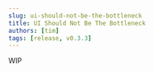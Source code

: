 ```yaml
---
slug: ui-should-not-be-the-bottleneck
title: UI Should Not Be The Bottleneck
authors: [tim]
tags: [release, v0.3.3]
---
```


WIP

<!--truncate-->

